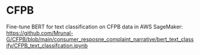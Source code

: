 # CFPB



Fine-tune BERT for text classification on CFPB data in AWS SageMaker: https://github.com/Mrunal-G/CFPB/blob/main/consumer_resposne_complaint_narrative/bert_text_classify/CFPB_text_classifcation.ipynb
